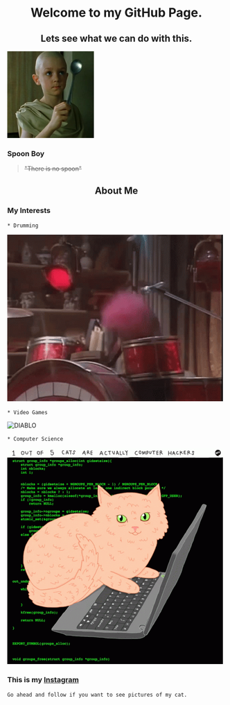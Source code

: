 # <center>Welcome to my GitHub Page.</center>
## **<center>Lets see what we can do with this.</center>**
![Spoon Boy](/docs/assets/Spoon_boy.png)

### Spoon Boy
> ~~"There is no spoon"~~

## <center>About Me</center>
###  **My Interests**
  
    * Drumming 
    
![METAL](/docs/assets/muppet-family-christmas-muppets.gif)

    * Video Games

![DIABLO](/docs/assets/diablo-ii-remaster-resurrected.gif)

    * Computer Science

![HACKER CATS](/docs/assets/cats-computer.gif)

### **This is my [Instagram](https://www.instagram.com/accidentalretox/)**
    Go ahead and follow if you want to see pictures of my cat.

